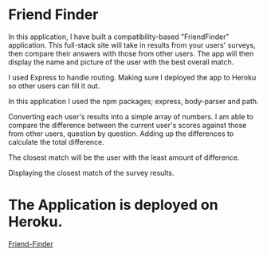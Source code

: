 # Friend Finder

In this application, I have built a compatibility-based "FriendFinder" application. This full-stack site will take in results from your users' surveys, then compare their answers with those from other users. The app will then display the name and picture of the user with the best overall match.

I used Express to handle routing. Making sure I deployed the app to Heroku so other users can fill it out.

In this application I used the npm packages; express, body-parser and path.

Converting each user's results into a simple array of numbers. I am able to compare the difference between the current user's scores against those from other users, question by question. Adding up the differences to calculate the total difference.

The closest match will be the user with the least amount of difference.

Displaying the closest match of the survey results.

# The Application is deployed on Heroku.


[Friend-Finder](https://friend-finder234.herokuapp.com/)
